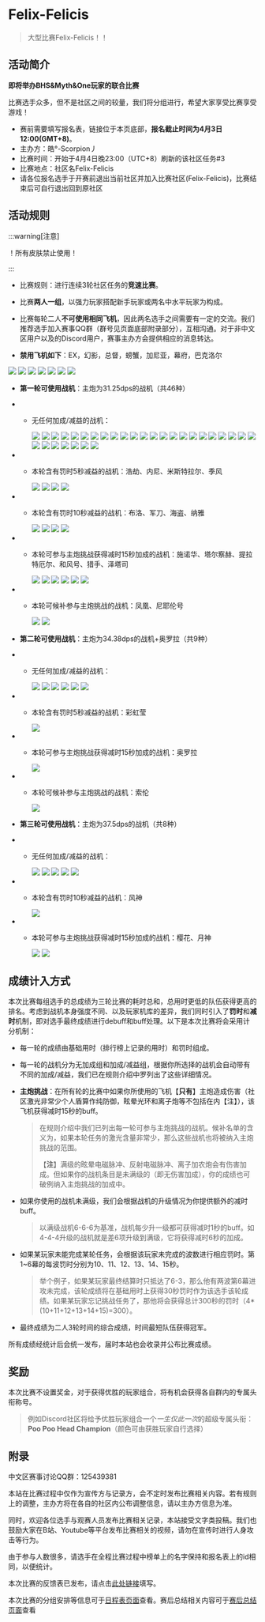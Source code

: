 # Felix-Felicis

> 大型比赛Felix-Felicis！！

## 活动简介

**即将举办BHS&Myth&One玩家的联合比赛**

比赛选手众多，但不是社区之间的较量，我们将分组进行，希望大家享受比赛享受游戏！

- 赛前需要填写报名表，链接位于本页底部，**报名截止时间为4月3日12:00(GMT+8)**。
- 主办方：皓°-Scorpion丿
- 比赛时间：开始于4月4日晚23:00（UTC+8）刷新的该社区任务#3
- 比赛地点：社区名Felix-Felicis
- 请各位报名选手于开赛前退出当前社区并加入比赛社区(Felix-Felicis)，比赛结束后可自行退出回到原社区

## 活动规则

:::warning[注意]

！所有皮肤禁止使用！

:::

- 比赛规则：进行连续3轮社区任务的**竞速比赛**。
- 比赛**两人一组**，以强力玩家搭配新手玩家或两名中水平玩家为构成。
- 比赛每轮二人**不可使用相同飞机**，因此两名选手之间需要有一定的交流。我们推荐选手加入赛事QQ群（群号见页面底部附录部分），互相沟通。对于非中文区用户以及的Discord用户，赛事主办方会提供相应的消息转达。

- **禁用飞机如下**：EX，幻影，总督，螃蟹，加尼亚，幕府，巴克洛尔

<img src="/ships/ship_34.png" style={{zoom:0.25}}/>
<img src="/ships/ship_65.png" style={{zoom:0.25}}/>
<img src="/ships/ship_57.png" style={{zoom:0.25}}/>
<img src="/ships/ship_88.png" style={{zoom:0.25}}/>
<img src="/ships/ship_91.png" style={{zoom:0.25}}/>
<img src="/ships/ship_68.png" style={{zoom:0.25}}/>
<img src="/ships/ship_43.png" style={{zoom:0.25}}/>

- **第一轮可使用战机**：主炮为31.25dps的战机（共46种）

- - 无任何加成/减益的战机：

    <img src="/ships/ship_4.png" style={{zoom:0.25}}/>
    <img src="/ships/ship_5.png" style={{zoom:0.25}}/>
    <img src="/ships/ship_11.png" style={{zoom:0.25}}/>
    <img src="/ships/ship_16.png" style={{zoom:0.25}}/>
    <img src="/ships/ship_24.png" style={{zoom:0.25}}/>
    <img src="/ships/ship_26.png" style={{zoom:0.25}}/>
    <img src="/ships/ship_32.png" style={{zoom:0.25}}/>
    <img src="/ships/ship_33.png" style={{zoom:0.25}}/>
    <img src="/ships/ship_39.png" style={{zoom:0.25}}/>
    <img src="/ships/ship_41.png" style={{zoom:0.25}}/>
    <img src="/ships/ship_44.png" style={{zoom:0.25}}/>
    <img src="/ships/ship_45.png" style={{zoom:0.25}}/>
    <img src="/ships/ship_50.png" style={{zoom:0.25}}/>
    <img src="/ships/ship_52.png" style={{zoom:0.25}}/>
    <img src="/ships/ship_53.png" style={{zoom:0.25}}/>
    <img src="/ships/ship_55.png" style={{zoom:0.25}}/>
    <img src="/ships/ship_59.png" style={{zoom:0.25}}/>
    <img src="/ships/ship_62.png" style={{zoom:0.25}}/>
    <img src="/ships/ship_64.png" style={{zoom:0.25}}/>
    <img src="/ships/ship_67.png" style={{zoom:0.25}}/>
    <img src="/ships/ship_70.png" style={{zoom:0.25}}/>
    <img src="/ships/ship_73.png" style={{zoom:0.25}}/>
    <img src="/ships/ship_77.png" style={{zoom:0.25}}/>
    <img src="/ships/ship_78.png" style={{zoom:0.25}}/>
    <img src="/ships/ship_79.png" style={{zoom:0.25}}/>
    <img src="/ships/ship_85.png" style={{zoom:0.25}}/>
    <img src="/ships/ship_87.png" style={{zoom:0.25}}/>
    <img src="/ships/ship_92.png" style={{zoom:0.25}}/>
    <img src="/ships/ship_93.png" style={{zoom:0.25}}/>
    <img src="/ships/ship_97.png" style={{zoom:0.25}}/>

- - 本轮含有罚时5秒减益的战机：浩劫、内尼、米斯特拉尔、季风

    <img src="/ships/ship_22.png" style={{zoom:0.25}}/>
    <img src="/ships/ship_84.png" style={{zoom:0.25}}/>
    <img src="/ships/ship_94.png" style={{zoom:0.25}}/>
    <img src="/ships/ship_98.png" style={{zoom:0.25}}/>

- - 本轮含有罚时10秒减益的战机：布洛、军刀、海盗、纳雅

    <img src="/ships/ship_20.png" style={{zoom:0.25}}/>
    <img src="/ships/ship_51.png" style={{zoom:0.25}}/>
    <img src="/ships/ship_61.png" style={{zoom:0.25}}/>
    <img src="/ships/ship_96.png" style={{zoom:0.25}}/>

- - 本轮可参与主炮挑战获得减时15秒加成的战机：施诺华、塔尔察赫、提拉特厄尔、和风号、猎手、泽塔司

    <img src="/ships/ship_1.png" style={{zoom:0.25}}/>
    <img src="/ships/ship_3.png" style={{zoom:0.25}}/>
    <img src="/ships/ship_25.png" style={{zoom:0.25}}/>
    <img src="/ships/ship_42.png" style={{zoom:0.25}}/>
    <img src="/ships/ship_47.png" style={{zoom:0.25}}/>
    <img src="/ships/ship_83.png" style={{zoom:0.25}}/>

- - 本轮可候补参与主炮挑战的战机：凤凰、尼耶伦号

    <img src="/ships/ship_19.png" style={{zoom:0.25}}/>
    <img src="/ships/ship_58.png" style={{zoom:0.25}}/>

- **第二轮可使用战机**：主炮为34.38dps的战机+奥罗拉（共9种）

- - 无任何加成/减益的战机：

    <img src="/ships/ship_2.png" style={{zoom:0.25}}/>
    <img src="/ships/ship_8.png" style={{zoom:0.25}}/>
    <img src="/ships/ship_9.png" style={{zoom:0.25}}/>
    <img src="/ships/ship_30.png" style={{zoom:0.25}}/>
    <img src="/ships/ship_31.png" style={{zoom:0.25}}/>
    <img src="/ships/ship_49.png" style={{zoom:0.25}}/>

- - 本轮含有罚时5秒减益的战机：彩虹莹

    <img src="/ships/ship_29.png" style={{zoom:0.25}}/>

- - 本轮可参与主炮挑战获得减时15秒加成的战机：奥罗拉

    <img src="/ships/ship_35.png" style={{zoom:0.25}}/>

- - 本轮可候补参与主炮挑战的战机：索伦

    <img src="/ships/ship_37.png" style={{zoom:0.25}}/>

- **第三轮可使用战机**：主炮为37.5dps的战机（共8种）

- - 无任何加成/减益的战机：

    <img src="/ships/ship_23.png" style={{zoom:0.25}}/>
    <img src="/ships/ship_36.png" style={{zoom:0.25}}/>
    <img src="/ships/ship_69.png" style={{zoom:0.25}}/>
    <img src="/ships/ship_72.png" style={{zoom:0.25}}/>
    <img src="/ships/ship_74.png" style={{zoom:0.25}}/>

- - 本轮含有罚时10秒减益的战机：风神

    <img src="/ships/ship_7.png" style={{zoom:0.25}}/>

- - 本轮可参与主炮挑战获得减时15秒加成的战机：樱花、月神

    <img src="/ships/ship_40.png" style={{zoom:0.25}}/>
    <img src="/ships/ship_82.png" style={{zoom:0.25}}/>

## 成绩计入方式

本次比赛每组选手的总成绩为三轮比赛的耗时总和，总用时更低的队伍获得更高的排名。考虑到战机本身强度不同、以及玩家机库的差异，我们同时引入了**罚时**和**减时**机制，即对选手最终成绩进行debuff和buff处理。以下是本次比赛将会采用计分机制：

- 每一轮的成绩由基础用时（排行榜上记录的用时）和罚时组成。

- 每一轮的战机分为无加成组和加成/减益组，根据你所选择的战机会自动带有不同的加成/减益，我们已在规则介绍中罗列出了这些详细情况。

- **主炮挑战**：在所有轮的比赛中如果你所使用的飞机【**只有**】主炮造成伤害（社区激光非常少个人盾算作纯防御，眩晕光环和离子炮等不包括在内【注】），该飞机获得减时15秒的buff。

    > 在规则介绍中我们已列出每一轮可参与主炮挑战的战机。候补名单的含义为，如果本轮任务的激光含量非常少，那么这些战机也将被纳入主炮挑战的范围。
    >
    > 【**注**】满级的眩晕电磁脉冲、反射电磁脉冲、离子加农炮会有伤害加成。但如果你的战机条目是未满级的（即无伤害加成），你的成绩也可破例纳入主炮挑战的加成中。

- 如果你使用的战机未满级，我们会根据战机的升级情况为你提供额外的减时buff。

    > 以满级战机6-6-6为基准，战机每少升一级都可获得减时1秒的buff。如4-4-4升级的战机就是差6项升级到满级，它将获得减时6秒的加成。

- 如果某玩家未能完成某轮任务，会根据该玩家未完成的波数进行相应罚时。第1~6幕的每波罚时分别为10、11、12、13、14、15秒。

    > 举个例子，如果某玩家最终结算时只抵达了6-3，那么他有两波第6幕进攻未完成，该轮成绩将在基础用时上获得30秒罚时作为该选手该轮成绩。如果某玩家忘记挑战任务了，那他将会获得总计300秒的罚时（4*(10+11+12+13+14+15)=300）。

- 最终成绩为二人3轮时间的综合成绩，时间最短队伍获得冠军。

所有成绩经统计后会统一发布，届时本站也会收录并公布比赛成绩。

## 奖励

本次比赛不设置奖金，对于获得优胜的玩家组合，将有机会获得各自群内的专属头衔称号。

> 例如Discord社区将给予优胜玩家组合一个*一生仅此一次*的超级专属头衔：**Poo Poo Head Champion**（颜色可由获胜玩家自行选择）

## 附录

中文区赛事讨论QQ群：125439381

本站在比赛过程中仅作为宣传方与记录方，会不定时发布比赛相关内容。若有规则上的调整，主办方将在各自的社区内公布调整信息，请以主办方信息为准。

同时，欢迎各位选手与观赛人员发布比赛相关记录，本站接受文字类投稿。我们也鼓励大家在B站、Youtube等平台发布比赛相关的视频，请勿在宣传时进行人身攻击等行为。

由于参与人数很多，请选手在全程比赛过程中榜单上的名字保持和报名表上的id相同，以便统计。

本次比赛的反馈表已发布，请点击[此处链接](https://docs.qq.com/form/page/DQXZYS0JLZVZIV1Vw)填写。

本次比赛的分组安排等信息可于[日程表页面](Schedule.md)查看。赛后总结相关内容可于[赛后总结页面](Summary.md)查看